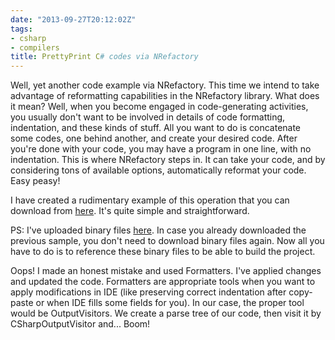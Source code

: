 ```yaml
---
date: "2013-09-27T20:12:02Z"
tags:
- csharp
- compilers
title: PrettyPrint C# codes via NRefactory
---
```


Well, yet another code example via NRefactory. This time we intend to take advantage of reformatting capabilities in the NRefactory library. What does it mean? Well, when you become engaged in code-generating activities, you usually don't want to be involved in details of code formatting, indentation, and these kinds of stuff. All you want to do is concatenate some codes, one behind another, and create your desired code. After you're done with your code, you may have a program in one line, with no indentation. This is where NRefactory steps in. It can take your code, and by considering tons of available options, automatically reformat your code. Easy peasy!

I have created a rudimentary example of this operation that you can download from [here](http://ge.tt/6JuQk2o/v/3). It's quite simple and straightforward.

PS: I've uploaded binary files [here](http://ge.tt/6JuQk2o/v/2). In case you already downloaded the previous sample, you don't need to download binary files again. Now all you have to do is to reference these binary files to be able to build the project.

Oops! I made an honest mistake and used Formatters. I've applied changes and updated the code. Formatters are appropriate tools when you want to apply modifications in IDE (like preserving correct indentation after copy-paste or when IDE fills some fields for you). In our case, the proper tool would be OutputVisitors. We create a parse tree of our code, then visit it by CSharpOutputVisitor and... Boom!